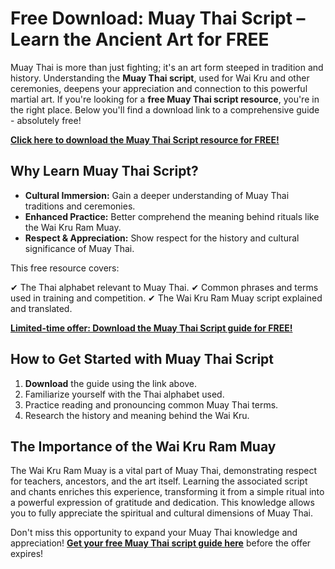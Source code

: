 # Free Download: Muay Thai Script – Learn the Ancient Art for FREE

Muay Thai is more than just fighting; it's an art form steeped in tradition and history. Understanding the **Muay Thai script**, used for Wai Kru and other ceremonies, deepens your appreciation and connection to this powerful martial art. If you're looking for a **free Muay Thai script resource**, you're in the right place. Below you'll find a download link to a comprehensive guide - absolutely free!

[**Click here to download the Muay Thai Script resource for FREE!**](https://udemywork.com/muay-thai-script)

## Why Learn Muay Thai Script?

*   **Cultural Immersion:** Gain a deeper understanding of Muay Thai traditions and ceremonies.
*   **Enhanced Practice:** Better comprehend the meaning behind rituals like the Wai Kru Ram Muay.
*   **Respect & Appreciation:** Show respect for the history and cultural significance of Muay Thai.

This free resource covers:

✔ The Thai alphabet relevant to Muay Thai.
✔ Common phrases and terms used in training and competition.
✔ The Wai Kru Ram Muay script explained and translated.

[**Limited-time offer: Download the Muay Thai Script guide for FREE!**](https://udemywork.com/muay-thai-script)

## How to Get Started with Muay Thai Script

1.  **Download** the guide using the link above.
2.  Familiarize yourself with the Thai alphabet used.
3.  Practice reading and pronouncing common Muay Thai terms.
4.  Research the history and meaning behind the Wai Kru.

## The Importance of the Wai Kru Ram Muay

The Wai Kru Ram Muay is a vital part of Muay Thai, demonstrating respect for teachers, ancestors, and the art itself. Learning the associated script and chants enriches this experience, transforming it from a simple ritual into a powerful expression of gratitude and dedication. This knowledge allows you to fully appreciate the spiritual and cultural dimensions of Muay Thai.

Don't miss this opportunity to expand your Muay Thai knowledge and appreciation! [**Get your free Muay Thai script guide here**](https://udemywork.com/muay-thai-script) before the offer expires!
